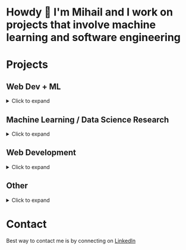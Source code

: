 # Howdy 🤠 I'm Mihail and I work on projects that involve machine learning and software engineering

# Projects

## Web Dev + ML

<details>
    <summary>Click to expand</summary>
&nbsp;

- Web app that can tell whether an image has something fluffy in it - [GitHub](https://github.com/mihailthebuilder/fluffnet)
- Web app that analyses the positivity of a news site - [GitHub](https://github.com/mihailthebuilder/bright-news-backend)

</details>

## Machine Learning / Data Science Research

<details>
    <summary>Click to expand</summary>
&nbsp;

- A computer vision model that recognises fluffy things - [GitHub](https://github.com/mihailthebuilder/fluffy-nb)
- A collection of research pieces on crypto investing - [GitHub](https://github.com/mihailthebuilder/crypto-research)
- Finding a good NLP model for scoring the positivity of news headlines - [GitHub](https://github.com/mihailthebuilder/news-positivity-research)

</details>

## Web Development

<details>
    <summary>Click to expand</summary>  
&nbsp;

- Browser extension that filters out liked and promoted posts from your LinkedIn feed - [GitHub](https://github.com/mihailthebuilder/simplyfeed)
- My portfolio site for software development - [GitHub](https://github.com/mihailthebuilder/personal-site)
- Multi-level memory game where you have to avoid picking the same GIF - [GitHub](https://github.com/mihailthebuilder/what-gifs)
- Front-end for an online job application form - [GitHub](https://github.com/mihailthebuilder/top-cv-app/tree/hooks-rewrite)
- Simple web app that displays the current weather in a city - [GitHub](https://github.com/mihailthebuilder/weather-app)
- News site on Asian tech startups - [GitHub](https://github.com/mihailthebuilder/tech-asia)
- Landing page for marketplace of dental practices - [GitHub](https://github.com/mihailthebuilder/findadentistv1)
- Ecommerce landing page - [GitHub](https://github.com/mihailthebuilder/original-trombones-v2)
- Web app that downloads any manga chapter in a PDF file - [GitHub](https://github.com/mihailthebuilder/manga_download)

</details>

## Other

<details>
    <summary>Click to expand</summary>
&nbsp;

- Startup landing page made using the Webflow site builder - [GitHub](https://github.com/mihailthebuilder/rellate-landing)
- Python script that generates email alerts when specific keywords are mentioned in Facebook group posts - [GitHub](https://github.com/mihailthebuilder/topic-alerts)
- Fully-fledged ecommerce site built with Webflow's standard ecommerce plan - [GitHub](https://github.com/mihailthebuilder/ecommerce-site-webflow)
- Personal blog site built with Webflow's CMS plan - [GitHub](https://github.com/mihailthebuilder/personal-blog-webflow)

</details>

# Contact

Best way to contact me is by connecting on [LinkedIn](https://www.linkedin.com/in/mihailmarian/)
